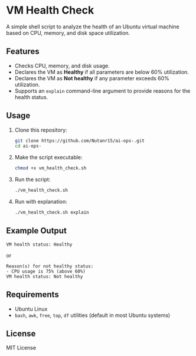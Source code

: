# VM Health Check

A simple shell script to analyze the health of an Ubuntu virtual machine based on CPU, memory, and disk space utilization.

## Features

- Checks CPU, memory, and disk usage.
- Declares the VM as **Healthy** if all parameters are below 60% utilization.
- Declares the VM as **Not healthy** if any parameter exceeds 60% utilization.
- Supports an `explain` command-line argument to provide reasons for the health status.

## Usage

1. Clone this repository:
    ```bash
    git clone https://github.com/Nutanr15/ai-ops-.git
    cd ai-ops-
    ```

2. Make the script executable:
    ```bash
    chmod +x vm_health_check.sh
    ```

3. Run the script:
    ```bash
    ./vm_health_check.sh
    ```

4. Run with explanation:
    ```bash
    ./vm_health_check.sh explain
    ```

## Example Output

```
VM health status: Healthy
```
or
```
Reason(s) for not healthy status:
- CPU usage is 75% (above 60%)
VM health status: Not healthy
```

## Requirements

- Ubuntu Linux
- `bash`, `awk`, `free`, `top`, `df` utilities (default in most Ubuntu systems)

## License

MIT License
